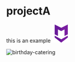# projectA
this is an example
![alt text](https://github.com/adam-p/markdown-here/raw/master/src/common/images/icon48.png "Logo Title Text 1")

![birthday-catering](https://user-images.githubusercontent.com/90420532/133690226-3d84b1d1-5b1a-47c5-8642-7afecb5b7546.jpg)

